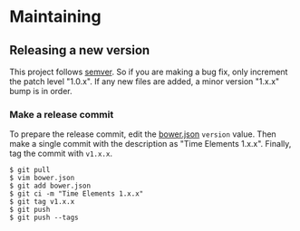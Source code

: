 # Maintaining

## Releasing a new version

This project follows [semver](http://semver.org/). So if you are making a bug
fix, only increment the patch level "1.0.x". If any new files are added, a
minor version "1.x.x" bump is in order.

### Make a release commit

To prepare the release commit, edit the
[bower.json](https://github.com/github/time-elements/blob/master/bower.json)
`version` value. Then make a single commit with the description as
"Time Elements 1.x.x". Finally, tag the commit with `v1.x.x`.

```
$ git pull
$ vim bower.json
$ git add bower.json
$ git ci -m "Time Elements 1.x.x"
$ git tag v1.x.x
$ git push
$ git push --tags
```
